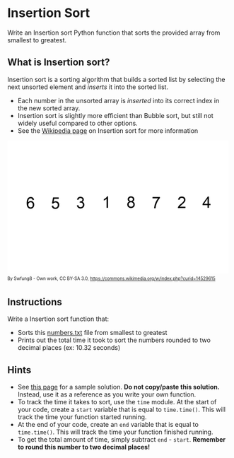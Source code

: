 # Insertion Sort
Write an Insertion sort Python function that sorts the provided array from smallest to greatest.

## What is Insertion sort?
Insertion sort is a sorting algorithm that builds a sorted list by selecting the next unsorted element and *inserts* it into the sorted list.
* Each number in the unsorted array is *inserted* into its correct index in the new sorted array.
* Insertion sort is slightly more efficient than Bubble sort, but still not widely useful compared to other options.
* See the [Wikipedia page](https://en.wikipedia.org/wiki/Insertion_sort) on Insertion sort for more information

![Insertion sort](./images/insertion_sort.gif)
<sub><sup>By Swfung8 - Own work, CC BY-SA 3.0, https://commons.wikimedia.org/w/index.php?curid=14529615</sub></sup>

## Instructions
Write a Insertion sort function that:
* Sorts this [numbers.txt](./numbers.txt) file from smallest to greatest
* Prints out the total time it took to sort the numbers rounded to two decimal places (ex: 10.32 seconds)

## Hints
* See [this page](https://www.geeksforgeeks.org/insertion-sort/) for a sample solution. **Do not copy/paste this solution.** Instead, use it as a reference as you write your own function.
* To track the time it takes to sort, use the `time` module. At the start of your code, create a `start` variable that is equal to `time.time()`. This will track the time your function started running.
* At the end of your code, create an `end` variable that is equal to `time.time()`. This will track the time your function finished running.
* To get the total amount of time, simply subtract `end` - `start`. **Remember to round this number to two decimal places!**

